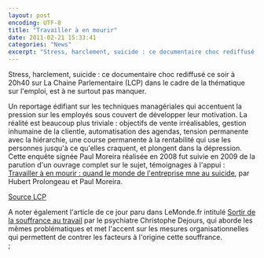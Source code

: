 ```yaml
---
layout: post
encoding: UTF-8
title: "Travailler à en mourir"
date: 2011-02-21 15:33:41
categories: "News"
excerpt: "Stress, harclement, suicide : ce documentaire choc rediffusé ce soir à 20h40 sur La Chaine Parlementaire (LCP) dans le cadre de la thématique sur l'emploi, est à ne surtout pas manquer."
---
```

Stress, harclement, suicide : ce documentaire choc rediffusé ce soir à 20h40 sur La Chaine Parlementaire (LCP) dans le cadre de la thématique sur l'emploi, est à ne surtout pas manquer.
  
Un reportage édifiant sur les techniques managériales qui accentuent la pression sur les employés sous couvert de développer leur motivation. La réalité est beaucoup plus triviale : objectifs de vente irréalisables, gestion inhumaine de la clientle, automatisation des agendas, tension permanente avec la hiérarchie, une course permanente à la rentabilité qui use les personnes jusqu'à ce qu'elles craquent, et plongent dans la dépression. Cette enquête signée Paul Moreira réalisée en 2008 fut suivie en 2009 de la parution d'un ouvrage complet sur le sujet, témoignages à l'appui : [Travailler à en mourir : quand le monde de l'entreprise mne au suicide](http://www.amazon.fr/Travailler-mourir-Quand-lentreprise-suicide/dp/2081221985/ref=sr_1_3?s=books&ie=UTF8&qid=1298302477&sr=1-3), par Hubert Prolongeau et Paul Moreira.  
  
[Source LCP](http://www.lcp.fr/Travailler-a-en-mourir-10603.html)  
  
A noter également l'article de ce jour paru dans LeMonde.fr intitulé [Sortir de la souffrance au travail](http://www.lemonde.fr/idees/article/2011/02/21/sortir-de-la-souffrance-au-travail_1483153_3232.html) par le psychiatre Christophe Dejours, qui aborde les mêmes problématiques et met l'accent sur les mesures organisationnelles qui permettent de contrer les facteurs à l'origine cette souffrance.  
  ;